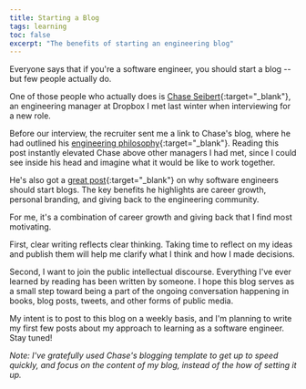 ```yaml
---
title: Starting a Blog
tags: learning
toc: false
excerpt: "The benefits of starting an engineering blog"
---
```


Everyone says that if you're a software engineer, you should start a blog -- but few people actually do.

One of those people who actually does is [Chase Seibert](https://chase-seibert.github.io/blog/){:target="_blank"}, an engineering manager at Dropbox I met last winter when interviewing for a new role.

Before our interview, the recruiter sent me a link to Chase's blog, where he had outlined his [engineering philosophy](https://chase-seibert.github.io/blog/2018/05/14/lets-work-together.html){:target="_blank"}. Reading this post instantly elevated Chase above other managers I had met, since I could see inside his head and imagine what it would be like to work together.

He's also got a [great post](https://chase-seibert.github.io/blog/2014/08/01/why-blogging.html){:target="_blank"} on why software engineers should start blogs. The key benefits he highlights are career growth, personal branding, and giving back to the engineering community.

For me, it's a combination of career growth and giving back that I find most motivating.

First, clear writing reflects clear thinking. Taking time to reflect on my ideas and publish them will help me clarify what I think and how I made decisions.

Second, I want to join the public intellectual discourse. Everything I've ever learned by reading has been written by someone. I hope this blog serves as a small step toward being a part of the ongoing conversation happening in books, blog posts, tweets, and other forms of public media.

My intent is to post to this blog on a weekly basis, and I'm planning to write my first few posts about my approach to learning as a software engineer. Stay tuned!

_Note: I've gratefully used Chase's blogging template to get up to speed quickly, and focus on the content of my blog, instead of the how of setting it up._

